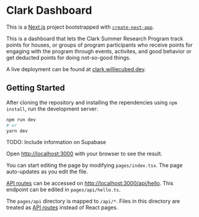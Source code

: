 # Clark Dashboard

This is a [Next.js](https://nextjs.org/) project bootstrapped with [`create-next-app`](https://github.com/vercel/next.js/tree/canary/packages/create-next-app).

This is a dashboard that lets the Clark Summer Research Program track points for
houses, or groups of program participants who receive points for engaging with
the program through events, activites, and good behavior or get deducted points
for doing not-so-good things.

A live deployment can be found at [clark.williecubed.dev](clark.williecubed.dev).

## Getting Started

After cloning the repository and installing the rependencies using
`npm install`, run the development server:

```bash
npm run dev
# or
yarn dev
```

TODO: Include information on Supabase

Open [http://localhost:3000](http://localhost:3000) with your browser to see the result.

You can start editing the page by modifying `pages/index.tsx`. The page auto-updates as you edit the file.

[API routes](https://nextjs.org/docs/api-routes/introduction) can be accessed on [http://localhost:3000/api/hello](http://localhost:3000/api/hello). This endpoint can be edited in `pages/api/hello.ts`.

The `pages/api` directory is mapped to `/api/*`. Files in this directory are treated as [API routes](https://nextjs.org/docs/api-routes/introduction) instead of React pages.
